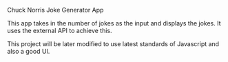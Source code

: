 Chuck Norris Joke Generator App

This app takes in the number of jokes as the input and displays the jokes. It uses the external API to achieve this.


This project will be later modified to use latest standards of Javascript and also a good UI.